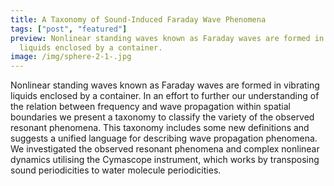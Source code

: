 ```yaml
---
title: A Taxonomy of Sound-Induced Faraday Wave Phenomena
tags: ["post", "featured"]
preview: Nonlinear standing waves known as Faraday waves are formed in vibrating
  liquids enclosed by a container.
image: /img/sphere-2-1-.jpg
---
```

Nonlinear standing waves known as Faraday waves are formed in vibrating liquids enclosed by a container. In an effort to further our understanding of the relation between frequency and wave propagation within spatial boundaries we present a taxonomy to classify the variety of the observed resonant phenomena. This taxonomy includes some new definitions and suggests a unified language for describing wave propagation phenomena. We investigated the observed resonant phenomena and complex nonlinear dynamics utilising the Cymascope instrument, which works by transposing sound periodicities to water molecule periodicities.
